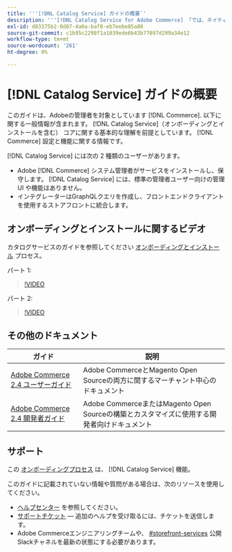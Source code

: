 ```yaml
---
title: '''[!DNL Catalog Service] ガイドの概要`'
description: '''[!DNL Catalog Service for Adobe Commerce] 「では、ネイティブのAdobe Commerce GraphQLクエリよりも速く、製品表示ページと製品リストページのコンテンツを取得できます。」'
exl-id: d83375b2-0d87-4a0a-baf8-eb7eebe85a80
source-git-commit: c1b95c2298f1a1039ede6b43b77097d299a34e12
workflow-type: tm+mt
source-wordcount: '261'
ht-degree: 0%

---
```


# [!DNL Catalog Service] ガイドの概要

このガイドは、Adobeの管理者を対象としています [!DNL Commerce]. 以下に関する一般情報が含まれます。 [!DNL Catalog Service]（オンボーディングとインストールを含む） コアに関する基本的な理解を前提としています。 [!DNL Commerce] 設定と機能に関する情報です。

[!DNL Catalog Service] には次の 2 種類のユーザーがあります。

* Adobe [!DNL Commerce] システム管理者がサービスをインストールし、保守します。 [!DNL Catalog Service] には、標準の管理者ユーザー向けの管理 UI や機能はありません。
* インテグレーターはGraphQLクエリを作成し、フロントエンドクライアントを使用するストアフロントに統合します。

## オンボーディングとインストールに関するビデオ

カタログサービスのガイドを参照してください [オンボーディングとインストール](https://experienceleague.adobe.com/docs/commerce-merchant-services/catalog-service/installation.html) プロセス。

パート 1:

>[!VIDEO](https://video.tv.adobe.com/v/3415599)

パート 2:

>[!VIDEO](https://video.tv.adobe.com/v/3415600)

## その他のドキュメント

| ガイド | 説明 |
|------ | ----------- |
| [Adobe Commerce 2.4 ユーザーガイド](https://experienceleague.adobe.com/docs/commerce.html) | Adobe CommerceとMagento Open Sourceの両方に関するマーチャント中心のドキュメント |
| [Adobe Commerce 2.4 開発者ガイド](https://developer.adobe.com/commerce/docs) | Adobe CommerceまたはMagento Open Sourceの構築とカスタマイズに使用する開発者向けドキュメント |

## サポート

この [オンボーディングプロセス](https://experienceleague.adobe.com/docs/commerce-merchant-services/catalog-service/installation.html) は、 [!DNL Catalog Service] 機能。

このガイドに記載されていない情報や質問がある場合は、次のリソースを使用してください。

* [ヘルプセンター](https://experienceleague.adobe.com/docs/commerce-knowledge-base/kb/overview.html) を参照してください。
* [サポートチケット](https://experienceleague.adobe.com/docs/commerce-knowledge-base/kb/help-center-guide/magento-help-center-user-guide.html#submit-ticket)  — 追加のヘルプを受け取るには、チケットを送信します。
* Adobe Commerceエンジニアリングチームや、 [#storefront-services](https://magentocommeng.slack.com/archives/C03HVPG8RS4) 公開Slackチャネルを最新の状態にする必要があります。
